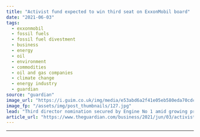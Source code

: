 ```yaml
---
title: "Activist fund expected to win third seat on ExxonMobil board"
date: "2021-06-03"
tags: 
  - exxonmobil
  - fossil fuels
  - fossil fuel divestment
  - business
  - energy
  - oil
  - environment
  - commodities
  - oil and gas companies
  - climate change
  - energy industry
  - guardian
source: "guardian"
image_url: "https://i.guim.co.uk/img/media/e53abd6a2f41e05eb580eda70cdc78d310a56c6e/0_378_5760_3456/master/5760.jpg?width=460&quality=85&auto=format&fit=max&s=a78a10fb10d7cb028e60a15302832c44"
image_fp: "/assets/img/post_thumbnails/127.jpg"
lead: "Third director nomination secured by Engine No 1 amid growing pressure over fossil fuelsExxonMobil expects to lose a third board seat to an activist hedge fund, Engine No 1, adding to the pressure on one of the world’s largest oil companies to introd..."
article_url: "https://www.theguardian.com/business/2021/jun/03/activist-hedge-fund-seat-exxonmobil-board-engine-no-1-fossil-fuels"
---
```


---
